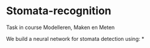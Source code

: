 # Stomata-recognition

Task in course Modelleren, Maken en Meten  

We build a neural network for stomata detection using:
* 
